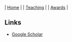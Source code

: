 | [Home](index.md) | | [Teaching](teaching.md) | | [Awards](awards.md) | 
## Links

- [Google Scholar](https://scholar.google.ca/citations?user=R0zgZZ0AAAAJ&hl=en)
